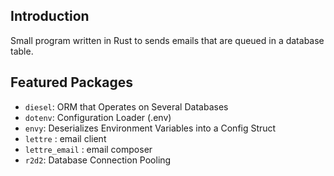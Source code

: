 ## Introduction
Small program written in Rust to sends emails that are queued in a database table.

## Featured Packages

- `diesel`: ORM that Operates on Several Databases
- `dotenv`: Configuration Loader (.env)
- `envy`: Deserializes Environment Variables into a Config Struct
- `lettre` : email client
- `lettre_email` : email composer
- `r2d2`: Database Connection Pooling